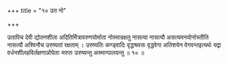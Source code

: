 +++
title = "१० उत नो"

+++

उतापिच देवी द्योतनशीला अदितिर्मित्रावरुणयोर्माता नोस्मान्रक्षतु नासत्या नासत्यौ असत्यमनयोर्नास्तीति नासत्यौ अश्विनौच उरुष्यतां रक्षताम् । उरुष्यतिः कण्ड्वादिः वृद्धश्रवसः वृद्धवेगा अतिशयेन वेगवन्तइत्यर्थः यद्वा वर्धनशीलहविर्लक्षणान्नोपेताः मरुतः उरुष्यन्तु अस्मान्पालयन्तु ॥ १० ॥